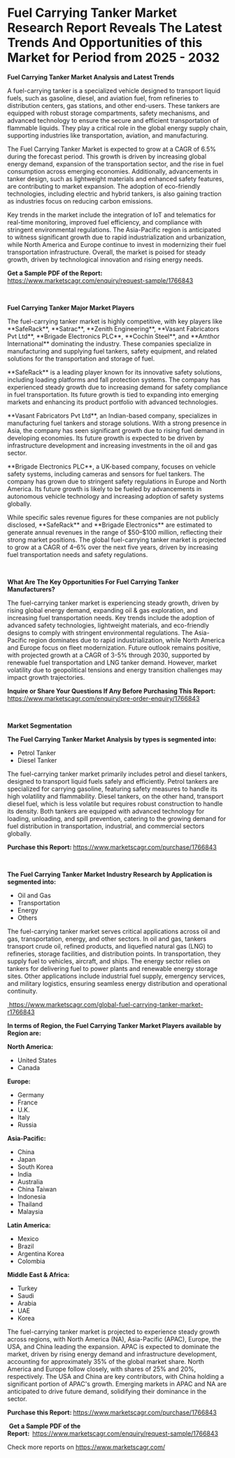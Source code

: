<p><h1>Fuel Carrying Tanker Market Research Report Reveals The Latest Trends And Opportunities of this Market for Period from 2025 - 2032</h1></p><p><strong>Fuel Carrying Tanker Market Analysis and Latest Trends</strong></p>
<p><p>A fuel-carrying tanker is a specialized vehicle designed to transport liquid fuels, such as gasoline, diesel, and aviation fuel, from refineries to distribution centers, gas stations, and other end-users. These tankers are equipped with robust storage compartments, safety mechanisms, and advanced technology to ensure the secure and efficient transportation of flammable liquids. They play a critical role in the global energy supply chain, supporting industries like transportation, aviation, and manufacturing.</p><p>The Fuel Carrying Tanker Market is expected to grow at a CAGR of 6.5% during the forecast period. This growth is driven by increasing global energy demand, expansion of the transportation sector, and the rise in fuel consumption across emerging economies. Additionally, advancements in tanker design, such as lightweight materials and enhanced safety features, are contributing to market expansion. The adoption of eco-friendly technologies, including electric and hybrid tankers, is also gaining traction as industries focus on reducing carbon emissions.</p><p>Key trends in the market include the integration of IoT and telematics for real-time monitoring, improved fuel efficiency, and compliance with stringent environmental regulations. The Asia-Pacific region is anticipated to witness significant growth due to rapid industrialization and urbanization, while North America and Europe continue to invest in modernizing their fuel transportation infrastructure. Overall, the market is poised for steady growth, driven by technological innovation and rising energy needs.</p></p>
<p><strong>Get a Sample PDF of the Report:&nbsp;</strong> <a href="https://www.marketscagr.com/enquiry/request-sample/1766843?utm_campaign=1789&utm_medium=2&utm_source=Github&utm_content=ia&utm_term=23012025&utm_id=fuel-carrying-tanker">https://www.marketscagr.com/enquiry/request-sample/1766843</a></p>
<p>&nbsp;</p>
<p><strong>Fuel Carrying Tanker Major Market Players</strong></p>
<p><p>The fuel-carrying tanker market is highly competitive, with key players like **SafeRack**, **Satrac**, **Zenith Engineering**, **Vasant Fabricators Pvt Ltd**, **Brigade Electronics PLC**, **Cochin Steel**, and **Amthor International** dominating the industry. These companies specialize in manufacturing and supplying fuel tankers, safety equipment, and related solutions for the transportation and storage of fuel.</p><p>**SafeRack** is a leading player known for its innovative safety solutions, including loading platforms and fall protection systems. The company has experienced steady growth due to increasing demand for safety compliance in fuel transportation. Its future growth is tied to expanding into emerging markets and enhancing its product portfolio with advanced technologies.</p><p>**Vasant Fabricators Pvt Ltd**, an Indian-based company, specializes in manufacturing fuel tankers and storage solutions. With a strong presence in Asia, the company has seen significant growth due to rising fuel demand in developing economies. Its future growth is expected to be driven by infrastructure development and increasing investments in the oil and gas sector.</p><p>**Brigade Electronics PLC**, a UK-based company, focuses on vehicle safety systems, including cameras and sensors for fuel tankers. The company has grown due to stringent safety regulations in Europe and North America. Its future growth is likely to be fueled by advancements in autonomous vehicle technology and increasing adoption of safety systems globally.</p><p>While specific sales revenue figures for these companies are not publicly disclosed, **SafeRack** and **Brigade Electronics** are estimated to generate annual revenues in the range of $50–$100 million, reflecting their strong market positions. The global fuel-carrying tanker market is projected to grow at a CAGR of 4–6% over the next five years, driven by increasing fuel transportation needs and safety regulations.</p></p>
<p>&nbsp;</p>
<p><strong>What Are The Key Opportunities For Fuel Carrying Tanker Manufacturers?</strong></p>
<p><p>The fuel-carrying tanker market is experiencing steady growth, driven by rising global energy demand, expanding oil & gas exploration, and increasing fuel transportation needs. Key trends include the adoption of advanced safety technologies, lightweight materials, and eco-friendly designs to comply with stringent environmental regulations. The Asia-Pacific region dominates due to rapid industrialization, while North America and Europe focus on fleet modernization. Future outlook remains positive, with projected growth at a CAGR of 3-5% through 2030, supported by renewable fuel transportation and LNG tanker demand. However, market volatility due to geopolitical tensions and energy transition challenges may impact growth trajectories.</p></p>
<p><strong>Inquire or Share Your Questions If Any Before Purchasing This Report:</strong> <a href="https://www.marketscagr.com/enquiry/pre-order-enquiry/1766843?utm_campaign=1789&utm_medium=2&utm_source=Github&utm_content=ia&utm_term=23012025&utm_id=fuel-carrying-tanker">https://www.marketscagr.com/enquiry/pre-order-enquiry/1766843</a></p>
<p>&nbsp;</p>
<p><strong>Market Segmentation</strong></p>
<p><strong>The Fuel Carrying Tanker Market Analysis by types is segmented into:</strong></p>
<p><ul><li>Petrol Tanker</li><li>Diesel Tanker</li></ul></p>
<p><p>The fuel-carrying tanker market primarily includes petrol and diesel tankers, designed to transport liquid fuels safely and efficiently. Petrol tankers are specialized for carrying gasoline, featuring safety measures to handle its high volatility and flammability. Diesel tankers, on the other hand, transport diesel fuel, which is less volatile but requires robust construction to handle its density. Both tankers are equipped with advanced technology for loading, unloading, and spill prevention, catering to the growing demand for fuel distribution in transportation, industrial, and commercial sectors globally.</p></p>
<p><strong>Purchase this Report:&nbsp;</strong><a href="https://www.marketscagr.com/purchase/1766843?utm_campaign=1789&utm_medium=2&utm_source=Github&utm_content=ia&utm_term=23012025&utm_id=fuel-carrying-tanker">https://www.marketscagr.com/purchase/1766843</a></p>
<p>&nbsp;</p>
<p><strong>The Fuel Carrying Tanker Market Industry Research by Application is segmented into:</strong></p>
<p><ul><li>Oil and Gas</li><li>Transportation</li><li>Energy</li><li>Others</li></ul></p>
<p><p>The fuel-carrying tanker market serves critical applications across oil and gas, transportation, energy, and other sectors. In oil and gas, tankers transport crude oil, refined products, and liquefied natural gas (LNG) to refineries, storage facilities, and distribution points. In transportation, they supply fuel to vehicles, aircraft, and ships. The energy sector relies on tankers for delivering fuel to power plants and renewable energy storage sites. Other applications include industrial fuel supply, emergency services, and military logistics, ensuring seamless energy distribution and operational continuity.</p></p>
<p><a href="https://www.marketscagr.com/global-fuel-carrying-tanker-market-r1766843?utm_campaign=1789&utm_medium=2&utm_source=Github&utm_content=ia&utm_term=23012025&utm_id=fuel-carrying-tanker">&nbsp;https://www.marketscagr.com/global-fuel-carrying-tanker-market-r1766843</a></p>
<p><strong>In terms of Region, the Fuel Carrying Tanker Market Players available by Region are:</strong></p>
<p>
    <p> <strong> North America: </strong>
        <ul>
            <li>United States</li>
            <li>Canada</li>
        </ul>
        </p> 
    <p> <strong> Europe: </strong>
        <ul>
            <li>Germany</li>
            <li>France</li>
            <li>U.K.</li>
            <li>Italy</li>
            <li>Russia</li>
        </ul>
        </p> 
    <p> <strong> Asia-Pacific: </strong>
        <ul>
            <li>China</li>
            <li>Japan</li>
            <li>South Korea</li>
            <li>India</li>
            <li>Australia</li>
            <li>China Taiwan</li>
            <li>Indonesia</li>
            <li>Thailand</li>
            <li>Malaysia</li>
        </ul>
        </p> 
    <p> <strong> Latin America: </strong>
        <ul>
            <li>Mexico</li>
            <li>Brazil</li>
            <li>Argentina Korea</li>
            <li>Colombia</li>
        </ul>
        </p> 
    <p> <strong> Middle East & Africa: </strong>
        <ul>
            <li>Turkey</li>
            <li>Saudi</li>
            <li>Arabia</li>
            <li>UAE</li>
            <li>Korea</li>
        </ul>
    </p>
    </p>
<p><p>The fuel-carrying tanker market is projected to experience steady growth across regions, with North America (NA), Asia-Pacific (APAC), Europe, the USA, and China leading the expansion. APAC is expected to dominate the market, driven by rising energy demand and infrastructure development, accounting for approximately 35% of the global market share. North America and Europe follow closely, with shares of 25% and 20%, respectively. The USA and China are key contributors, with China holding a significant portion of APAC's growth. Emerging markets in APAC and NA are anticipated to drive future demand, solidifying their dominance in the sector.</p></p>
<p><strong>Purchase this Report: </strong><a href="https://www.marketscagr.com/purchase/1766843?utm_campaign=1789&utm_medium=2&utm_source=Github&utm_content=ia&utm_term=23012025&utm_id=fuel-carrying-tanker">https://www.marketscagr.com/purchase/1766843</a></p>
<p>&nbsp;<strong>Get a Sample PDF of the Report:&nbsp;&nbsp;</strong><a href="https://www.marketscagr.com/enquiry/request-sample/1766843?utm_campaign=1789&utm_medium=2&utm_source=Github&utm_content=ia&utm_term=23012025&utm_id=fuel-carrying-tanker">https://www.marketscagr.com/enquiry/request-sample/1766843</a></p>
<p><strong></strong></p>
<p>Check more reports on <a href="https://www.marketscagr.com/?utm_campaign=1789&utm_medium=2&utm_source=Github&utm_content=ia&utm_term=23012025&utm_id=fuel-carrying-tanker">https://www.marketscagr.com/</a></p>
